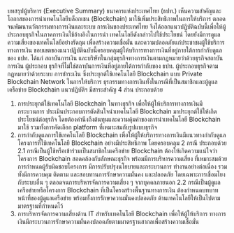บทสรุปผู้บริหาร (Executive Summary)
ธนาคารแห่งประเทศไทย (ธปท.) เห็นความสำคัญและโอกาสของการนำเทคโนโลยีบล็อกเชน
(Blockchain) มาใช้เพิ่มประสิทธิภาพในการให้บริการ ตลอดจนพัฒนานวัตกรรมทางการเงินและระบบ
การเงินของประเทศไทย จึงได้ออกแนวปฏิบัติฉบับนี้เพื่อให้ผู้ประกอบธุรกิจในภาคการเงินใช้อ้างอิงในการนำ
เทคโนโลยีดังกล่าวไปใช้ประโยชน์ โดยยังมีการดูแลความเสี่ยงของเทคโนโลยีอย่างรัดกุม เพื่อสร้างความเชื่อมั่น
และความปลอดภัยแก่ประชาชนผู้ใช้บริการทางการเงิน
ขอบเขตของแนวปฏิบัติฉบับนี้ครอบคลุมผู้ให้บริการทางการเงินที่อยู่ภายใต้การกำกับดูแลของ ธปท.
ได้แก่ สถาบันการเงิน และบริษัทในกลุ่มธุรกิจทางการเงินตามกฎหมายว่าด้วยธุรกิจสถาบันการเงิน ผู้ประกอบ
ธุรกิจที่ไม่ใช่สถาบันการเงินที่อยู่ภายใต้การกำกับของ ธปท. ผู้ประกอบธุรกิจตามกฎหมายว่าด้วยระบบ
การชำระเงิน ซึ่งประยุกต์ใช้เทคโนโลยี Blockchain แบบ Private Blockchain Network ในการให้บริการ
ธุรกรรมทางการเงินทั้งในกรณีที่เป็นสมาชิกและผู้ดูแลเครือข่าย Blockchain
แนวปฏิบัติฯ มีสาระสําคัญ 4 ส่วน ประกอบด้วย
1. การประยุกต์ใช้เทคโนโลยี Blockchain ในทางธุรกิจ เพื่อให้ผู้ให้บริการทางการเงินมีกระบวนการ
ประเมินประกอบการตัดสินใจนำเทคโนโลยี Blockchain มาประยุกต์ใช้ให้เกิดประโยชน์ต่อธุรกิจ
โดยต้องคำนึงถึงต้นทุนและความคุ้มค่าของการนำเทคโนโลยี Blockchain มาใช้ รวมทั้งการคัดเลือก
platform ที่เหมาะสมกับรูปแบบธุรกิจ
2. การกำกับดูแลการใช้เทคโนโลยี Blockchain เพื่อให้ผู้ให้บริการทางการเงินมีแนวทางกำกับดูแล
โครงการที่ใช้เทคโนโลยี Blockchain อย่างมีประสิทธิภาพ โดยครอบคลุม 2 กรณี ประกอบด้วย
2.1 กรณีเป็นผู้ใช้หรือเข้าร่วมเป็นสมาชิกในเครือข่าย Blockchain ต้องให้เกิดความแน่ใจว่า
โครงการ Blockchain สอดคล้องกับลักษณะธุรกิจ พร้อมมีการบริหารความเสี่ยง
ที่เหมาะสมด้วยการกําหนดผู้รับผิดชอบโครงการ มีการปรับปรุงนโยบายและกระบวนการ
ทำงานอย่างต่อเนื่อง รวมทั้งมีการควบคุม ติดตาม และสอบทานการรักษาความมั่นคง
และปลอดภัย โดยเฉพาะการเชื่อมโยงกับระบบอื่น ๆ ตลอดจนการบริหารจัดการความเสี่ยง
ๆ
จากบุคคลภายนอก
2.2 กรณีเป็นผู้ดูแลเครือข่ายหรือโครงการ Blockchain ที่เป็นโครงสร้างพื้นฐานทางการเงิน
ต้องกำหนดบทบาทหน้าที่ของผู้ดูแลเครือข่าย พร้อมทั้งการรักษาความมั่นคงปลอดภัย
ด้านเทคโนโลยีให้เป็นไปตามมาตรฐานที่กําหนดไว้
3. การบริหารจัดการความเสี่ยงด้าน IT สำหรับเทคโนโลยี Blockchain เพื่อให้ผู้ให้บริการ
ทางการเงินมีกระบวนการรักษาความมั่นคงปลอดภัยตามมาตรฐานสากลเพื่อสร้างความเชื่อมั่น
